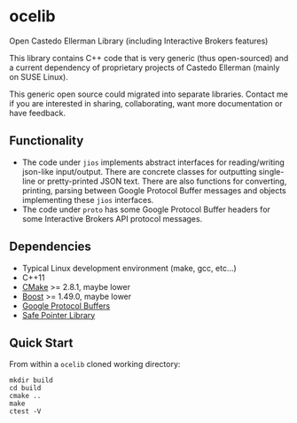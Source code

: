 ocelib
======

Open Castedo Ellerman Library (including Interactive Brokers features)

This library contains C++ code that is very generic (thus open-sourced) and a
current dependency of proprietary projects of Castedo Ellerman (mainly on SUSE
Linux).

This generic open source could migrated into separate libraries. Contact me if
you are interested in sharing, collaborating, want more documentation or have
feedback. 

Functionality
-------------

* The code under `jios` implements abstract interfaces for reading/writing
json-like input/output. There are concrete classes for outputting single-line or
pretty-printed JSON text. There are also functions for
converting, printing, parsing between Google Protocol Buffer messages and objects
implementing these `jios` interfaces.
* The code under `proto` has some Google Protocol Buffer headers for some
 Interactive Brokers API protocol messages.

Dependencies
------------

* Typical Linux development environment (make, gcc, etc...)
* C++11
* [CMake](http://www.cmake.org) >= 2.8.1, maybe lower
* [Boost](http://www.boost.org) >= 1.49.0, maybe lower
* [Google Protocol Buffers](http://developers.google.com/protocol-buffers/)
* [Safe Pointer Library](https://github.com/castedo/safe-ptr)

Quick Start
-----------

From within a `ocelib` cloned working directory:

```
mkdir build
cd build
cmake ..
make
ctest -V
```


